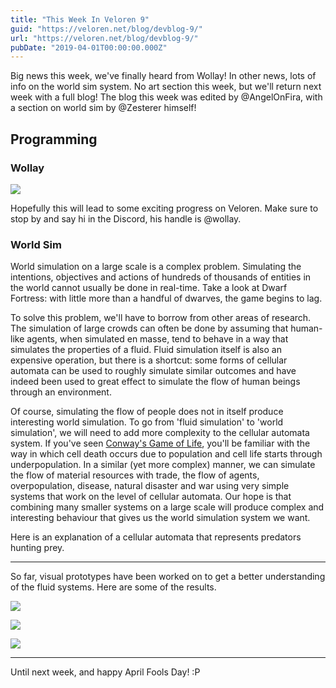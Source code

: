 ```yaml
---
title: "This Week In Veloren 9"
guid: "https://veloren.net/blog/devblog-9/"
url: "https://veloren.net/blog/devblog-9/"
pubDate: "2019-04-01T00:00:00.000Z"
---
```


Big news this week, we've finally heard from Wollay! In other news, lots of info on the world sim system. No art section this week, but we'll return next week with a full blog! The blog this week was edited by @AngelOnFira, with a section on world sim by @Zesterer himself!

Programming
-----------

### Wollay

![](https://s3.eu-central-2.wasabisys.com/veloren-blog/cdn/444005079410802699/562073100573736960/unknown.png)

Hopefully this will lead to some exciting progress on Veloren. Make sure to stop by and say hi in the Discord, his handle is @wollay.

### World Sim

World simulation on a large scale is a complex problem. Simulating the intentions, objectives and actions of hundreds of thousands of entities in the world cannot usually be done in real-time. Take a look at Dwarf Fortress: with little more than a handful of dwarves, the game begins to lag.

To solve this problem, we'll have to borrow from other areas of research. The simulation of large crowds can often be done by assuming that human-like agents, when simulated en masse, tend to behave in a way that simulates the properties of a fluid. Fluid simulation itself is also an expensive operation, but there is a shortcut: some forms of cellular automata can be used to roughly simulate similar outcomes and have indeed been used to great effect to simulate the flow of human beings through an environment.

Of course, simulating the flow of people does not in itself produce interesting world simulation. To go from 'fluid simulation' to 'world simulation', we will need to add more complexity to the cellular automata system. If you've seen [Conway's Game of Life](https://bitstorm.org/gameoflife/), you'll be familiar with the way in which cell death occurs due to population and cell life starts through underpopulation. In a similar (yet more complex) manner, we can simulate the flow of material resources with trade, the flow of agents, overpopulation, disease, natural disaster and war using very simple systems that work on the level of cellular automata. Our hope is that combining many smaller systems on a large scale will produce complex and interesting behaviour that gives us the world simulation system we want.

Here is an explanation of a cellular automata that represents predators hunting prey.

* * *

So far, visual prototypes have been worked on to get a better understanding of the fluid systems. Here are some of the results.

![](https://s3.eu-central-2.wasabisys.com/veloren-blog/cdn/449650240350453760/558028469594750977/Screenshot_from_2019-03-20_20-38-22.png)

![](https://s3.eu-central-2.wasabisys.com/veloren-blog/cdn/444005079410802699/562096555998576641/TO9O0km.gif)

![](https://s3.eu-central-2.wasabisys.com/veloren-blog/cdn/444005079410802699/562096253387800584/1vQMimS.gif)

* * *

Until next week, and happy April Fools Day! :P